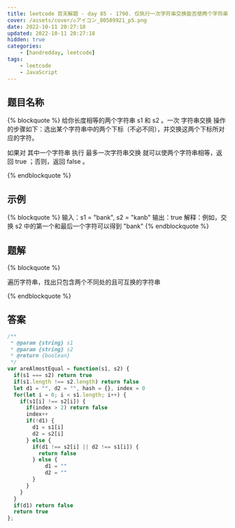 ```yaml
---
title: leetcode 百天解题 - day 85 - 1790. 仅执行一次字符串交换能否使两个字符串相等
cover: /assets/cover/◇アイコン_80589921_p5.png
date: 2022-10-11 20:27:18
updated: 2022-10-11 20:27:18
hidden: true
categories:
    - [handredday, leetcode]
tags:
    - leetcode
    - JavaScript
---
```


## 题目名称

{% blockquote %}
给你长度相等的两个字符串 s1 和 s2 。一次 字符串交换 操作的步骤如下：选出某个字符串中的两个下标（不必不同），并交换这两个下标所对应的字符。

如果对 其中一个字符串 执行 最多一次字符串交换 就可以使两个字符串相等，返回 true ；否则，返回 false 。

{% endblockquote %}

## 示例

{% blockquote %}
输入：s1 = "bank", s2 = "kanb"
输出：true
解释：例如，交换 s2 中的第一个和最后一个字符可以得到 "bank"
{% endblockquote %}


## 题解


{% blockquote %}

遍历字符串，找出只包含两个不同处的且可互换的字符串

{% endblockquote %}

## 答案

~~~js
/**
 * @param {string} s1
 * @param {string} s2
 * @return {boolean}
 */
var areAlmostEqual = function(s1, s2) {
  if(s1 === s2) return true
  if(s1.length !== s2.length) return false
  let d1 = "", d2 = "", hash = {}, index = 0
  for(let i = 0; i < s1.length; i++) {
    if(s1[i] !== s2[i]) {
      if(index > 2) return false
      index++
      if(!d1) {
        d1 = s1[i]
        d2 = s2[i]
      } else {
        if(d1 !== s2[i] || d2 !== s1[i]) {
          return false
        } else {
            d1 = ""
            d2 = ""
        }
      }
    }
  }
  if(d1) return false
  return true
};
~~~